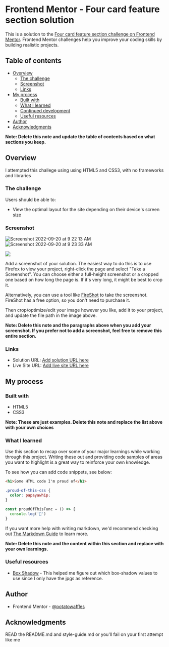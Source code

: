 # Frontend Mentor - Four card feature section solution

This is a solution to the [Four card feature section challenge on Frontend Mentor](https://www.frontendmentor.io/challenges/four-card-feature-section-weK1eFYK). Frontend Mentor challenges help you improve your coding skills by building realistic projects. 

## Table of contents

- [Overview](#overview)
  - [The challenge](#the-challenge)
  - [Screenshot](#screenshot)
  - [Links](#links)
- [My process](#my-process)
  - [Built with](#built-with)
  - [What I learned](#what-i-learned)
  - [Continued development](#continued-development)
  - [Useful resources](#useful-resources)
- [Author](#author)
- [Acknowledgments](#acknowledgments)

**Note: Delete this note and update the table of contents based on what sections you keep.**

## Overview

I attempted this challege using using HTML5 and CSS3, with no frameworks and libraries

### The challenge

Users should be able to:

- View the optimal layout for the site depending on their device's screen size

### Screenshot
![Screenshot 2022-09-20 at 9 22 13 AM](https://user-images.githubusercontent.com/107595104/191146845-21ea6864-b61d-4b8f-982a-f4d990f2c0c8.png)
![Screenshot 2022-09-20 at 9 23 33 AM](https://user-images.githubusercontent.com/107595104/191147463-e515392f-4b45-44ea-b3d7-2c99170e7aa7.png)

![](./screenshot.jpg)

Add a screenshot of your solution. The easiest way to do this is to use Firefox to view your project, right-click the page and select "Take a Screenshot". You can choose either a full-height screenshot or a cropped one based on how long the page is. If it's very long, it might be best to crop it.

Alternatively, you can use a tool like [FireShot](https://getfireshot.com/) to take the screenshot. FireShot has a free option, so you don't need to purchase it. 

Then crop/optimize/edit your image however you like, add it to your project, and update the file path in the image above.

**Note: Delete this note and the paragraphs above when you add your screenshot. If you prefer not to add a screenshot, feel free to remove this entire section.**

### Links

- Solution URL: [Add solution URL here](https://your-solution-url.com)
- Live Site URL: [Add live site URL here](https://your-live-site-url.com)

## My process

### Built with

- HTML5
- CSS3

**Note: These are just examples. Delete this note and replace the list above with your own choices**

### What I learned

Use this section to recap over some of your major learnings while working through this project. Writing these out and providing code samples of areas you want to highlight is a great way to reinforce your own knowledge.

To see how you can add code snippets, see below:

```html
<h1>Some HTML code I'm proud of</h1>
```
```css
.proud-of-this-css {
  color: papayawhip;
}
```
```js
const proudOfThisFunc = () => {
  console.log('🎉')
}
```

If you want more help with writing markdown, we'd recommend checking out [The Markdown Guide](https://www.markdownguide.org/) to learn more.

**Note: Delete this note and the content within this section and replace with your own learnings.**

### Useful resources

- [Box Shadow](https://getcssscan.com/css-box-shadow-examples) - This helped me figure out which box-shadow values to use since I only have the jpgs as reference. 

## Author

- Frontend Mentor - [@potatowaffles](https://www.frontendmentor.io/profile/ilyassssssss)


## Acknowledgments

READ the README.md and style-guide.md or you'll fail on your first attempt like me

